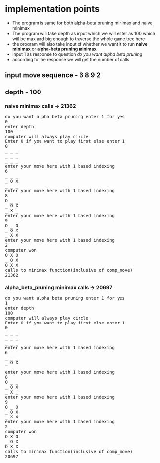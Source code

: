 # implementation points

<ul>
<li>The program is same for both alpha-beta pruning minimax and naive minimax</li>
<li>The program will take depth as input which we will enter as 100 which wiil be max and big enough to traverse the whole game tree here</li>
<li>the program will also take input of whether we want it to run <b>naive minimax</b> or <b>alpha-beta pruning minimax</b></li>
<li>input 1 as response to question <i>do you want alpha beta pruning</i></li>
<li>according to the response we will get the number of calls</li>
</ul>

## input move sequence - 6 8 9 2
## depth - 100

### naive minimax calls -> 21362

<pre>
do you want alpha beta pruning enter 1 for yes
0
enter depth
100
computer will always play circle
Enter 0 if you want to play first else enter 1
0
_ _ _ 
_ _ _ 
_ _ _ 
enter your move here with 1 based indexing
6
_ _ _ 
_ O X 
_ _ _ 
enter your move here with 1 based indexing
8
O _ _ 
_ O X 
_ X _ 
enter your move here with 1 based indexing
9
O _ O 
_ O X 
_ X X 
enter your move here with 1 based indexing
2
computer won
O X O 
_ O X 
O X X 
calls to minimax function(inclusive of comp_move)
21362
</pre>

### alpha_beta_pruning minimax calls -> 20697

<pre>
do you want alpha beta pruning enter 1 for yes
1
enter depth
100
computer will always play circle
Enter 0 if you want to play first else enter 1
0
_ _ _ 
_ _ _ 
_ _ _ 
enter your move here with 1 based indexing
6
_ _ _ 
_ O X 
_ _ _ 
enter your move here with 1 based indexing
8
O _ _ 
_ O X 
_ X _ 
enter your move here with 1 based indexing
9
O _ O 
_ O X 
_ X X 
enter your move here with 1 based indexing
2
computer won
O X O 
_ O X 
O X X 
calls to minimax function(inclusive of comp_move)
20697
</pre>
